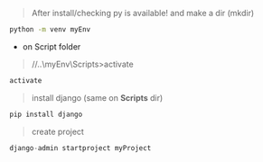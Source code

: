 > After install/checking py is available! and make a dir (mkdir)

```bash
python -m venv myEnv
```
- on Script folder
> //..\myEnv\Scripts>activate
```bash
activate
```
> install django (same on <b>Scripts</b> dir)
```bash
pip install django
```
> create project
```py
django-admin startproject myProject
```